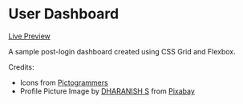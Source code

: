 # User Dashboard
<a href="https://rabbitcase.github.io/user-dashboard/">Live Preview</a>

A sample post-login dashboard created using CSS Grid and Flexbox.

Credits: 
<ul>
  <li>
  Icons from <a href="https://pictogrammers.com/library/mdi/">Pictogrammers</a>
  </li>
  <li>
  Profile Picture Image by <a href="https://pixabay.com/users/sd_the_photographer-23894384/?utm_source=link-attribution&utm_medium=referral&utm_campaign=image&utm_content=7615535">DHARANISH S</a> from <a 
  href="https://pixabay.com//?utm_source=link-attribution&utm_medium=referral&utm_campaign=image&utm_content=7615535">Pixabay</a>
  </li>
</ul>

